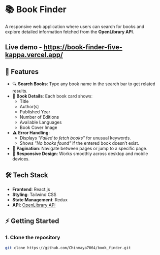 # 📚 Book Finder 

A responsive web application where users can search for books and explore detailed information fetched from the **OpenLibrary API**.  

## Live demo - https://book-finder-five-kappa.vercel.app/

## 🚀 Features  
- 🔍 **Search Books**: Type any book name in the search bar to get related results.  
- 📖 **Book Details**: Each book card shows:  
  - Title  
  - Author(s)  
  - Published Year  
  - Number of Editions  
  - Available Languages  
  - Book Cover Image  
- ⚠️ **Error Handling**:  
  - Displays *"Failed to fetch books"* for unusual keywords.  
  - Shows *"No books found"* if the entered book doesn’t exist.  
- 📑 **Pagination**: Navigate between pages or jump to a specific page.  
- 📱 **Responsive Design**: Works smoothly across desktop and mobile devices.  

## 🛠️ Tech Stack  
- **Frontend**: React.js  
- **Styling**: Tailwind CSS  
- **State Management**: Redux  
- **API**: [OpenLibrary API](https://openlibrary.org/developers/api)  

## ⚡ Getting Started  

### 1. Clone the repository  
```bash
git clone https://github.com/Chinmaya7064/book_finder.git

